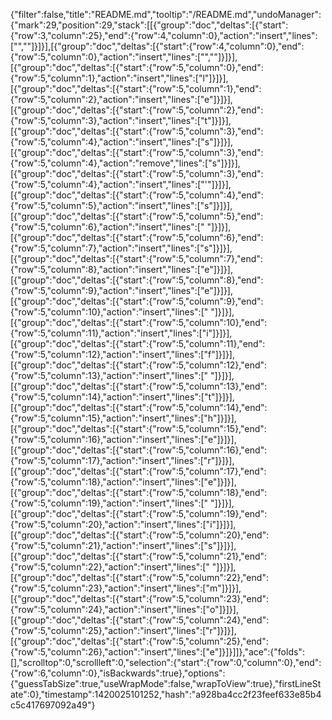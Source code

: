 {"filter":false,"title":"README.md","tooltip":"/README.md","undoManager":{"mark":29,"position":29,"stack":[[{"group":"doc","deltas":[{"start":{"row":3,"column":25},"end":{"row":4,"column":0},"action":"insert","lines":["",""]}]}],[{"group":"doc","deltas":[{"start":{"row":4,"column":0},"end":{"row":5,"column":0},"action":"insert","lines":["",""]}]}],[{"group":"doc","deltas":[{"start":{"row":5,"column":0},"end":{"row":5,"column":1},"action":"insert","lines":["l"]}]}],[{"group":"doc","deltas":[{"start":{"row":5,"column":1},"end":{"row":5,"column":2},"action":"insert","lines":["e"]}]}],[{"group":"doc","deltas":[{"start":{"row":5,"column":2},"end":{"row":5,"column":3},"action":"insert","lines":["t"]}]}],[{"group":"doc","deltas":[{"start":{"row":5,"column":3},"end":{"row":5,"column":4},"action":"insert","lines":["s"]}]}],[{"group":"doc","deltas":[{"start":{"row":5,"column":3},"end":{"row":5,"column":4},"action":"remove","lines":["s"]}]}],[{"group":"doc","deltas":[{"start":{"row":5,"column":3},"end":{"row":5,"column":4},"action":"insert","lines":["'"]}]}],[{"group":"doc","deltas":[{"start":{"row":5,"column":4},"end":{"row":5,"column":5},"action":"insert","lines":["s"]}]}],[{"group":"doc","deltas":[{"start":{"row":5,"column":5},"end":{"row":5,"column":6},"action":"insert","lines":[" "]}]}],[{"group":"doc","deltas":[{"start":{"row":5,"column":6},"end":{"row":5,"column":7},"action":"insert","lines":["s"]}]}],[{"group":"doc","deltas":[{"start":{"row":5,"column":7},"end":{"row":5,"column":8},"action":"insert","lines":["e"]}]}],[{"group":"doc","deltas":[{"start":{"row":5,"column":8},"end":{"row":5,"column":9},"action":"insert","lines":["e"]}]}],[{"group":"doc","deltas":[{"start":{"row":5,"column":9},"end":{"row":5,"column":10},"action":"insert","lines":[" "]}]}],[{"group":"doc","deltas":[{"start":{"row":5,"column":10},"end":{"row":5,"column":11},"action":"insert","lines":["i"]}]}],[{"group":"doc","deltas":[{"start":{"row":5,"column":11},"end":{"row":5,"column":12},"action":"insert","lines":["f"]}]}],[{"group":"doc","deltas":[{"start":{"row":5,"column":12},"end":{"row":5,"column":13},"action":"insert","lines":[" "]}]}],[{"group":"doc","deltas":[{"start":{"row":5,"column":13},"end":{"row":5,"column":14},"action":"insert","lines":["t"]}]}],[{"group":"doc","deltas":[{"start":{"row":5,"column":14},"end":{"row":5,"column":15},"action":"insert","lines":["h"]}]}],[{"group":"doc","deltas":[{"start":{"row":5,"column":15},"end":{"row":5,"column":16},"action":"insert","lines":["e"]}]}],[{"group":"doc","deltas":[{"start":{"row":5,"column":16},"end":{"row":5,"column":17},"action":"insert","lines":["r"]}]}],[{"group":"doc","deltas":[{"start":{"row":5,"column":17},"end":{"row":5,"column":18},"action":"insert","lines":["e"]}]}],[{"group":"doc","deltas":[{"start":{"row":5,"column":18},"end":{"row":5,"column":19},"action":"insert","lines":[" "]}]}],[{"group":"doc","deltas":[{"start":{"row":5,"column":19},"end":{"row":5,"column":20},"action":"insert","lines":["i"]}]}],[{"group":"doc","deltas":[{"start":{"row":5,"column":20},"end":{"row":5,"column":21},"action":"insert","lines":["s"]}]}],[{"group":"doc","deltas":[{"start":{"row":5,"column":21},"end":{"row":5,"column":22},"action":"insert","lines":[" "]}]}],[{"group":"doc","deltas":[{"start":{"row":5,"column":22},"end":{"row":5,"column":23},"action":"insert","lines":["m"]}]}],[{"group":"doc","deltas":[{"start":{"row":5,"column":23},"end":{"row":5,"column":24},"action":"insert","lines":["o"]}]}],[{"group":"doc","deltas":[{"start":{"row":5,"column":24},"end":{"row":5,"column":25},"action":"insert","lines":["r"]}]}],[{"group":"doc","deltas":[{"start":{"row":5,"column":25},"end":{"row":5,"column":26},"action":"insert","lines":["e"]}]}]]},"ace":{"folds":[],"scrolltop":0,"scrollleft":0,"selection":{"start":{"row":0,"column":0},"end":{"row":6,"column":0},"isBackwards":true},"options":{"guessTabSize":true,"useWrapMode":false,"wrapToView":true},"firstLineState":0},"timestamp":1420025101252,"hash":"a928ba4cc2f23feef633e85b4c5c417697092a49"}